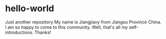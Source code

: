 # hello-world
Just another repository
My name is Jiangjiavy from Jiangsu Province China. I am so happy to come to this community.
Well, that's all my self-introductions. Thanks!
